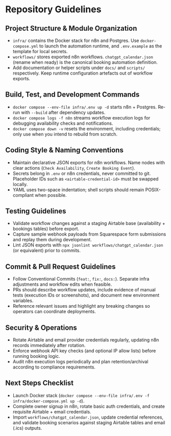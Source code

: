 # Repository Guidelines

## Project Structure & Module Organization
- `infra/` contains the Docker stack for n8n and Postgres. Use `docker-compose.yml` to launch the automation runtime, and `.env.example` as the template for local secrets.
- `workflows/` stores exported n8n workflows. `chatgpt_calendar.json` (rename when ready) is the canonical booking automation definition.
- Add documentation or helper scripts under `docs/` and `scripts/` respectively. Keep runtime configuration artefacts out of workflow exports.

## Build, Test, and Development Commands
- `docker compose --env-file infra/.env up -d` starts n8n + Postgres. Re-run with `--build` after dependency updates.
- `docker compose logs -f n8n` streams workflow execution logs for debugging availability checks and notifications.
- `docker compose down -v` resets the environment, including credentials; only use when you intend to rebuild from scratch.

## Coding Style & Naming Conventions
- Maintain declarative JSON exports for n8n workflows. Name nodes with clear actions (`Check Availability`, `Create Booking Event`).
- Secrets belong in `.env` or n8n credentials, never committed to git. Placeholder IDs such as `<airtable-credential-id>` must be swapped locally.
- YAML uses two-space indentation; shell scripts should remain POSIX-compliant when possible.

## Testing Guidelines
- Validate workflow changes against a staging Airtable base (availability + bookings tables) before export.
- Capture sample webhook payloads from Squarespace form submissions and replay them during development.
- Lint JSON exports with `npx jsonlint workflows/chatgpt_calendar.json` (or equivalent) prior to commits.

## Commit & Pull Request Guidelines
- Follow Conventional Commits (`feat:`, `fix:`, `docs:`). Separate infra adjustments and workflow edits when feasible.
- PRs should describe workflow updates, include evidence of manual tests (execution IDs or screenshots), and document new environment variables.
- Reference relevant issues and highlight any breaking changes so operators can coordinate deployments.

## Security & Operations
- Rotate Airtable and email provider credentials regularly, updating n8n records immediately after rotation.
- Enforce webhook API key checks (and optional IP allow lists) before running booking logic.
- Audit n8n execution logs periodically and plan retention/archival according to compliance requirements.

## Next Steps Checklist
- Launch Docker stack (`docker compose --env-file infra/.env -f infra/docker-compose.yml up -d`).
- Complete owner signup in n8n, rotate basic auth credentials, and create requisite Airtable + email credentials.
- Import `workflows/chatgpt_calendar.json`, update credential references, and validate booking scenarios against staging Airtable tables and email (.ics) outputs.





